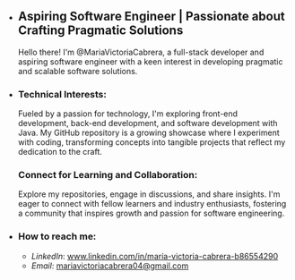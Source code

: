 - ## **Aspiring Software Engineer | Passionate about Crafting Pragmatic Solutions**
  Hello there! I'm @MariaVictoriaCabrera, a full-stack developer and aspiring software engineer with a keen interest in developing pragmatic and scalable software solutions.
- ### **Technical Interests:**
  Fueled by a passion for technology, I'm exploring front-end development, back-end development, and software development with Java.
  My GitHub repository is a growing showcase where I experiment with coding, transforming concepts into tangible projects that reflect my dedication to the craft.
   ### **Connect for Learning and Collaboration:**
  Explore my repositories, engage in discussions, and share insights.
  I'm eager to connect with fellow learners and industry enthusiasts, fostering a community that inspires growth and passion for software engineering.
- ### **How to reach me:**
    - _LinkedIn_: www.linkedin.com/in/maría-victoria-cabrera-b86554290
    - _Email_: mariavictoriacabrera04@gmail.com

<!---
MariaVictoriaCabrera/MariaVictoriaCabrera is a ✨ special ✨ repository because its `README.md` (this file) appears on your GitHub profile.
You can click the Preview link to take a look at your changes.
--->
